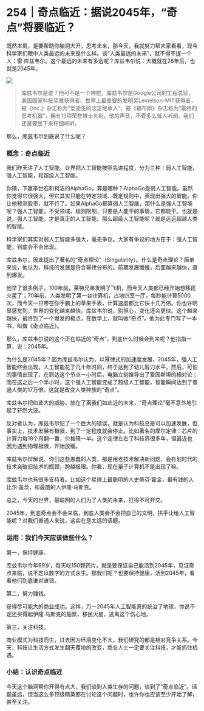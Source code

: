 # 254｜奇点临近：据说2045年，“奇点”将要临近？

既然本周，是要帮助你脑洞大开，思考未来，那今天，我就努力帮大家看看，现今科学家们眼中人类最远的未来是什么样。谈“人类最远的未来”，就不得不提一个人：雷·库兹韦尔。这个最远的未来有多远呢？库兹韦尔说：大概就在28年后，也就是2045年。

![](../img/86a8e288e3ad1fc5a90678c815849a1a.jpg)

> 库兹韦尔是谁？他可不是一个神棍。库兹韦尔是Google公司的工程总监，美国国家科技奖章获得者、世界上最重要的发明奖Lemelson-MIT获得者，被《Inc.》杂志称为“爱迪生的法定继承人”，被《福布斯》杂志称为“最终的思考机器”，拥有13项荣誉博士头衔。他的声音，不管多么耸人听闻，我们还是要坐下来仔细听听。

那么，库兹韦尔到底说了什么呢？

### 概念：奇点临近

我们昨天讲了人工智能。业界把人工智能按照先进程度，分为三种：弱人工智能，强人工智能，和超级人工智能。

你猜，下赢李世石和柯洁的AlphaGo，算是哪种？AlphaGo是弱人工智能。虽然你觉得它很强大，但它其实只能在特定领域、既定规则中，表现出强大的智能。你让他预测股市，就不行了。如果AlphaGo都算弱人工智能，那什么是强人工智能呢？强人工智能，不受领域、规则限制，只要是人能干的事情，它都能干。也就是说，强人工智能，才是真正的人工智能。那么超级人工智能呢？就是远远超越人类的智能。

科学家们其实对弱人工智能多强大，毫无争议。大家有争议的地方在于：强人工智能，到底会不会出现。

库兹韦尔，因此提出了著名的“奇点理论”（Singularity）。什么是奇点理论？简单来说，他认为，科技的发展是符合幂律分布的。前期发展缓慢，后面越来越快，直到爆发。

他举了很多例子。100年前，莱特兄弟发明了飞机，而今天人类都已经开始想移民火星了；70年前，人类发明了第一台计算机，占地四室一厅，每秒能计算5000次，而今天一只带在你手腕上的苹果手表，计算速度都比它快十几万倍。你也许明显感觉到，世界的变化越来越快。库兹韦尔说，别担心，变化还会更快。这个越来越快，最终到了一个爆发的极点，在数学上，就叫做“奇点”。他为此专门写了一本书，叫做《奇点临近》。

那么，库兹韦尔说的这个正在临近的“奇点”，到底什么时候会到来呢？他掐指一算，说：2045年。

为什么是2045年？因为库兹韦尔认为，以幂律式的加速度发展，2045年，强人工智能终会出现。人工智能花了几十年时间，终于达到了幼儿智力水平。然后，可怕的事情出现了，在到达这个节点一小时后，电脑立刻推导出了爱因斯坦的相对论；而在这之后一个半小时，这个强人工智能变成了超级人工智能，智能瞬间达到了普通人类的17万倍。这就是改变人类种族的“奇点”。

库兹韦尔把如此大的威胁，放在了离我们如此近的未来，“奇点理论”毫不意外地引起了轩然大波。

反对者认为，库兹韦尔犯了一个巨大的错误，就是认为科技总是可以加速发展，但事实上，技术发展有极限，到了一定程度就会停止。比如著名的摩尔定律：芯片的计算力每18个月翻一番，价格降一半。这个定律左右了科技界很多年，但最近也因为遇到物理极限，开始放缓。

库兹韦尔辩解说，你们这些愚蠢的人类，那是用老技术解决新问题，会有划时代的技术突破旧技术的瓶颈，跨越极限。你看，现在量子计算机不是出现了嘛。

库兹韦尔也有很多支持者。比如这个星球上最聪明的人史蒂芬·霍金，最有钱的人比尔·盖茨，和最酷的人伊隆·马斯克。

总之，今天的世界，最聪明的人们为了人类的未来，打得不可开交。

2045年，到底奇点会不会来临，到底人类会不会把自己的文明，拱手让给人工智能呢？对我们普通人来说，这实在是太远的话题。

### 运用：我们今天应该做些什么？

第一，保持健康。

库兹韦尔今年69岁，每天吃150颗药片，就是要保证自己能活到2045年，见证奇点来临，说不定以数字的方式永生。那我们呢？也要保持健康，活到2045年，看看他们到底谁对谁错。

第二，努力赚钱。

获得尽可能大的商业成功。这样，万一2045年人工智能真的统治了地球，你说不定还买得起伊隆·马斯克的船票，移民火星，逃离这个伤心地。

第三，关注科技。

商业模式为科技而生，过去因为环境变化不大，我们研究的都是相对竞争关系。今天，科技让生活方式发生翻天覆地的改变，商业人士一定要关注科技，才能抓住机遇。

### 小结：认识奇点临近

今天这个脑洞帮你开得有点大，我们谈到人类生存的问题，谈到了“奇点临近”。话题虽远，但当这么多顶级精英都在讨论这个问题时，也许你也应该至少开始了解，甚至关注。